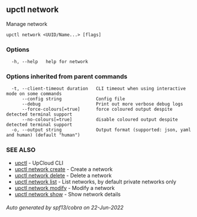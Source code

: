 ## upctl network

Manage network

```
upctl network <UUID/Name...> [flags]
```

### Options

```
  -h, --help   help for network
```

### Options inherited from parent commands

```
  -t, --client-timeout duration   CLI timeout when using interactive mode on some commands
      --config string             Config file
      --debug                     Print out more verbose debug logs
      --force-colours[=true]      force coloured output despite detected terminal support
      --no-colours[=true]         disable coloured output despite detected terminal support
  -o, --output string             Output format (supported: json, yaml and human) (default "human")
```

### SEE ALSO

* [upctl](upctl.md)	 - UpCloud CLI
* [upctl network create](upctl_network_create.md)	 - Create a network
* [upctl network delete](upctl_network_delete.md)	 - Delete a network
* [upctl network list](upctl_network_list.md)	 - List networks, by default private networks only
* [upctl network modify](upctl_network_modify.md)	 - Modify a network
* [upctl network show](upctl_network_show.md)	 - Show network details

###### Auto generated by spf13/cobra on 22-Jun-2022
